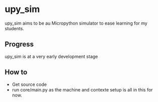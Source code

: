 # upy_sim
upy_sim aims to be au Micropython simulator to ease learning for my students.

## Progress
upy_sim is at a very early development stage

## How to
- Get source code
- run core/main.py as the machine and contexte setup is all in this for now.
